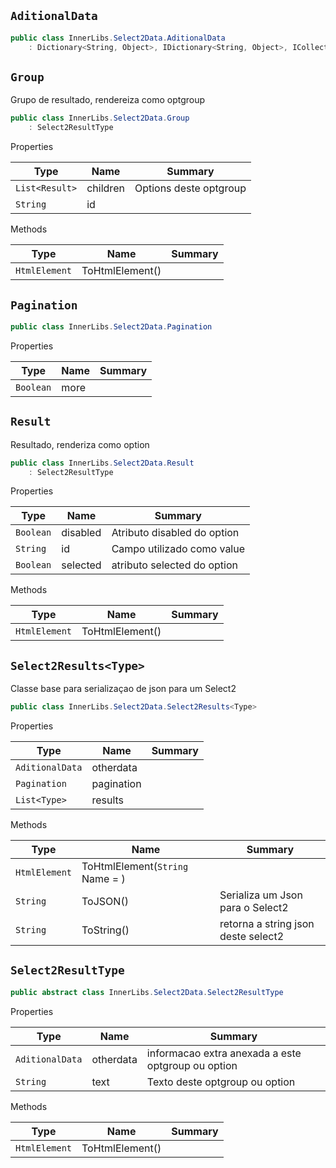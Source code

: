 ## `AditionalData`

```csharp
public class InnerLibs.Select2Data.AditionalData
    : Dictionary<String, Object>, IDictionary<String, Object>, ICollection<KeyValuePair<String, Object>>, IEnumerable<KeyValuePair<String, Object>>, IEnumerable, IDictionary, ICollection, IReadOnlyDictionary<String, Object>, IReadOnlyCollection<KeyValuePair<String, Object>>, ISerializable, IDeserializationCallback

```

## `Group`

Grupo de resultado, rendereiza como optgroup
```csharp
public class InnerLibs.Select2Data.Group
    : Select2ResultType

```

Properties

| Type | Name | Summary | 
| --- | --- | --- | 
| `List<Result>` | children | Options deste optgroup | 
| `String` | id |  | 


Methods

| Type | Name | Summary | 
| --- | --- | --- | 
| `HtmlElement` | ToHtmlElement() |  | 


## `Pagination`

```csharp
public class InnerLibs.Select2Data.Pagination

```

Properties

| Type | Name | Summary | 
| --- | --- | --- | 
| `Boolean` | more |  | 


## `Result`

Resultado, renderiza como option
```csharp
public class InnerLibs.Select2Data.Result
    : Select2ResultType

```

Properties

| Type | Name | Summary | 
| --- | --- | --- | 
| `Boolean` | disabled | Atributo disabled do option | 
| `String` | id | Campo utilizado como value | 
| `Boolean` | selected | atributo selected do option | 


Methods

| Type | Name | Summary | 
| --- | --- | --- | 
| `HtmlElement` | ToHtmlElement() |  | 


## `Select2Results<Type>`

Classe base para serializaçao de json para um Select2
```csharp
public class InnerLibs.Select2Data.Select2Results<Type>

```

Properties

| Type | Name | Summary | 
| --- | --- | --- | 
| `AditionalData` | otherdata |  | 
| `Pagination` | pagination |  | 
| `List<Type>` | results |  | 


Methods

| Type | Name | Summary | 
| --- | --- | --- | 
| `HtmlElement` | ToHtmlElement(`String` Name = ) |  | 
| `String` | ToJSON() | Serializa um Json para o Select2 | 
| `String` | ToString() | retorna a string json deste select2 | 


## `Select2ResultType`

```csharp
public abstract class InnerLibs.Select2Data.Select2ResultType

```

Properties

| Type | Name | Summary | 
| --- | --- | --- | 
| `AditionalData` | otherdata | informacao extra anexada a este optgroup ou option | 
| `String` | text | Texto deste optgroup ou option | 


Methods

| Type | Name | Summary | 
| --- | --- | --- | 
| `HtmlElement` | ToHtmlElement() |  | 


